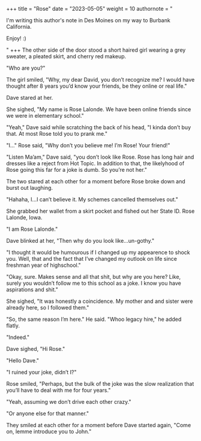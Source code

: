 +++
title = "Rose"
date = "2023-05-05"
weight = 10
authornote = "<p>I'm writing this author's note in Des Moines on my way to Burbank California.</p><p>Enjoy! :)</p>"
+++
The other side of the door stood a short haired girl wearing a grey sweater, a pleated skirt, and cherry red makeup.

"Who are you?"

The girl smiled, "Why, my dear David, you don’t recognize me? I would have thought after 8 years you’d know your friends, be they online or real life."

Dave stared at her.

She sighed, "My name is Rose Lalonde. We have been online friends since we were in elementary school."

"Yeah," Dave said while scratching the back of his head, "I kinda don’t buy that. At most Rose told you to prank me."

"I&#x2026;" Rose said, "Why don’t you believe me! I’m Rose! Your friend!"

"Listen Ma’am," Dave said, "you don’t look like Rose. Rose has long hair and dresses like a reject from Hot Topic. In addition to that, the likelyhood of Rose going this far for a joke is dumb. So you’re not her."

The two stared at each other for a moment before Rose broke down and burst out laughing.

"Hahaha, I&#x2026;I can’t believe it. My schemes cancelled themselves out."

She grabbed her wallet from a skirt pocket and fished out her State ID. Rose Lalonde, Iowa.

"I am Rose Lalonde."

Dave blinked at her, "Then why do you look like&#x2026;un-gothy."

"I thought it would be humourous if I changed up my appearence to shock you. Well, that and the fact that I’ve changed my outlook on life since freshman year of highschool."

"Okay, sure. Makes sense and all that shit, but why are you here? Like, surely you wouldn’t follow me to this school as a joke. I know you have aspirations and shit."

She sighed, "It was honestly a coincidence. My mother and and sister were already here, so I followed them."

"So, the same reason I’m here." He said. "Whoo legacy hire," he added flatly.

"Indeed."

Dave sighed, "Hi Rose."

"Hello Dave."

"I ruined your joke, didn’t I?"

Rose smiled, "Perhaps, but the bulk of the joke was the slow realization that you’ll have to deal with me for four years."

"Yeah, assuming we don’t drive each other crazy."

"Or anyone else for that manner."

They smiled at each other for a moment before Dave started again, "Come on, lemme introduce you to John."

